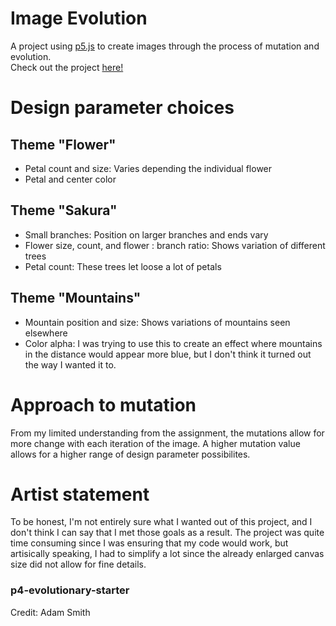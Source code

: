 # Image Evolution
A project using [p5.js](https://p5js.org/) to create images through the process of mutation and evolution. <br/>
Check out the project [here!](https://teihek.github.io/CMPM147-P5/)

# Design parameter choices
## Theme "Flower"
- Petal count and size: Varies depending the individual flower
- Petal and center color <br/>

## Theme "Sakura"
- Small branches: Position on larger branches and ends vary
- Flower size, count, and flower : branch ratio: Shows variation of different trees
- Petal count: These trees let loose a lot of petals <br/>

## Theme "Mountains"
- Mountain position and size: Shows variations of mountains seen elsewhere
- Color alpha: I was trying to use this to create an effect where mountains in the distance would appear more blue, but I don't think it turned out the way I wanted it to. <br/>

# Approach to mutation
From my limited understanding from the assignment, the mutations allow for more change with each iteration of the image. A higher mutation value allows for a higher range of design parameter possibilites. <br/>

# Artist statement
To be honest, I'm not entirely sure what I wanted out of this project, and I don't think I can say that I met those goals as a result.
The project was quite time consuming since I was ensuring that my code would work, but artisically speaking, I had to simplify a lot since the already enlarged canvas size did not allow for fine details.

### p4-evolutionary-starter
Credit: Adam Smith
